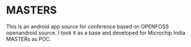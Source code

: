 # MASTERS
This is an android app source for conference based on OPENFOSS openandroid source.  I took it as a base and developed for Microchip India MASTERs as POC. 
